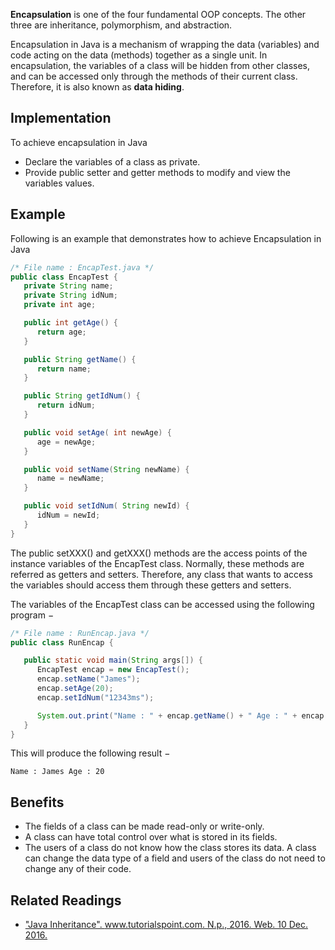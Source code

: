 **Encapsulation** is one of the four fundamental OOP concepts. The other three are inheritance, polymorphism, and abstraction.

Encapsulation in Java is a mechanism of wrapping the data (variables) and code acting on the data (methods) together as a single unit. In encapsulation, the variables of a class will be hidden from other classes, and can be accessed only through the methods of their current class. Therefore, it is also known as **data hiding**.

## Implementation

To achieve encapsulation in Java

* Declare the variables of a class as private.
* Provide public setter and getter methods to modify and view the variables values.

## Example

Following is an example that demonstrates how to achieve Encapsulation in Java

```java
/* File name : EncapTest.java */
public class EncapTest {
   private String name;
   private String idNum;
   private int age;

   public int getAge() {
      return age;
   }

   public String getName() {
      return name;
   }

   public String getIdNum() {
      return idNum;
   }

   public void setAge( int newAge) {
      age = newAge;
   }

   public void setName(String newName) {
      name = newName;
   }

   public void setIdNum( String newId) {
      idNum = newId;
   }
}
```

The public setXXX() and getXXX() methods are the access points of the instance variables of the EncapTest class. Normally, these methods are referred as getters and setters. Therefore, any class that wants to access the variables should access them through these getters and setters.

The variables of the EncapTest class can be accessed using the following program −

```java
/* File name : RunEncap.java */
public class RunEncap {

   public static void main(String args[]) {
      EncapTest encap = new EncapTest();
      encap.setName("James");
      encap.setAge(20);
      encap.setIdNum("12343ms");

      System.out.print("Name : " + encap.getName() + " Age : " + encap.getAge());
   }
}
```

This will produce the following result −

```
Name : James Age : 20
```

## Benefits

* The fields of a class can be made read-only or write-only.
* A class can have total control over what is stored in its fields.
* The users of a class do not know how the class stores its data. A class can change the data type of a field and users of the class do not need to change any of their code.

## Related Readings

* ["Java Inheritance". www.tutorialspoint.com. N.p., 2016. Web. 10 Dec. 2016.](https://www.tutorialspoint.com/java/java_inheritance.htm)